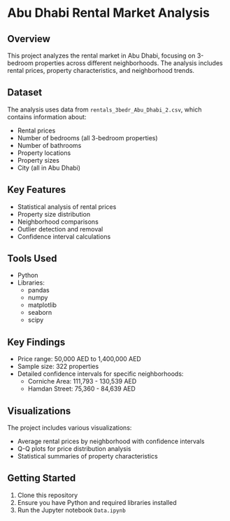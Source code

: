 # Abu Dhabi Rental Market Analysis

## Overview
This project analyzes the rental market in Abu Dhabi, focusing on 3-bedroom properties across different neighborhoods. The analysis includes rental prices, property characteristics, and neighborhood trends.

## Dataset
The analysis uses data from `rentals_3bedr_Abu_Dhabi_2.csv`, which contains information about:
- Rental prices
- Number of bedrooms (all 3-bedroom properties)
- Number of bathrooms
- Property locations
- Property sizes
- City (all in Abu Dhabi)

## Key Features
- Statistical analysis of rental prices
- Property size distribution
- Neighborhood comparisons
- Outlier detection and removal
- Confidence interval calculations

## Tools Used
- Python
- Libraries:
  - pandas
  - numpy
  - matplotlib
  - seaborn
  - scipy

## Key Findings
- Price range: 50,000 AED to 1,400,000 AED
- Sample size: 322 properties
- Detailed confidence intervals for specific neighborhoods:
  - Corniche Area: 111,793 - 130,539 AED
  - Hamdan Street: 75,360 - 84,639 AED

## Visualizations
The project includes various visualizations:
- Average rental prices by neighborhood with confidence intervals
- Q-Q plots for price distribution analysis
- Statistical summaries of property characteristics

## Getting Started
1. Clone this repository
2. Ensure you have Python and required libraries installed
3. Run the Jupyter notebook `Data.ipynb`
